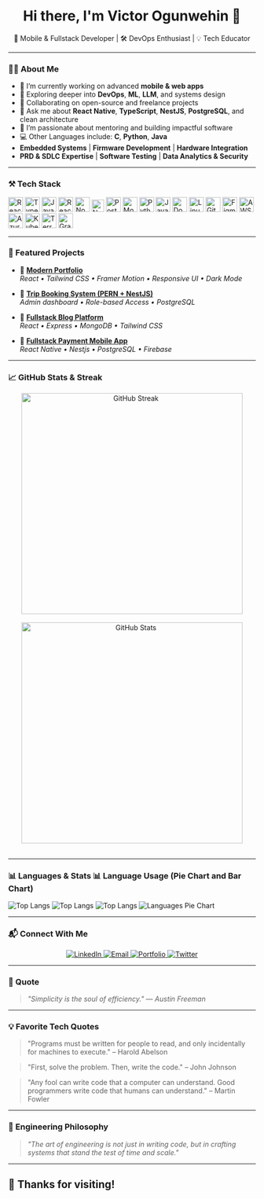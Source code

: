 <h1 align="center">Hi there, I'm Victor Ogunwehin 👋</h1>

<p align="center">
  🚀 Mobile & Fullstack Developer | 🛠 DevOps Enthusiast | 💡 Tech Educator  
</p>

---

### 🧑‍💻 About Me

- 🔭 I’m currently working on advanced **mobile & web apps**
- 🌱 Exploring deeper into **DevOps**, **ML**, **LLM**, and systems design
- 👯 Collaborating on open-source and freelance projects
- 💬 Ask me about **React Native**, **TypeScript**, **NestJS**, **PostgreSQL**, and clean architecture
- 🧠 I’m passionate about mentoring and building impactful software
- 💻 Other Languages include: **C**, **Python**, **Java**
- **Embedded Systems** | **Firmware Development** | **Hardware Integration**
- **PRD & SDLC Expertise** | **Software Testing** | **Data Analytics & Security**


---

### ⚒️ Tech Stack

<p align="left">
  <img src="https://cdn.jsdelivr.net/gh/devicons/devicon/icons/react/react-original.svg" height="30" title="React" />
  <img src="https://cdn.jsdelivr.net/gh/devicons/devicon/icons/typescript/typescript-original.svg" height="30" title="TypeScript" />
  <img src="https://cdn.jsdelivr.net/gh/devicons/devicon/icons/javascript/javascript-original.svg" height="30" title="JavaScript" />
  <img src="https://cdn.jsdelivr.net/gh/devicons/devicon/icons/react/react-original.svg" height="30" title="React Native" />
  <img src="https://cdn.jsdelivr.net/gh/devicons/devicon/icons/nodejs/nodejs-original.svg" height="30" title="Node.js" />
  <img src="https://img.shields.io/badge/NestJS-E0234E?style=flat&logo=nestjs&logoColor=white" height="25" title="NestJS" />
  <img src="https://cdn.jsdelivr.net/gh/devicons/devicon/icons/postgresql/postgresql-original.svg" height="30" title="PostgreSQL" />
  <img src="https://cdn.jsdelivr.net/gh/devicons/devicon/icons/mongodb/mongodb-original.svg" height="30" title="MongoDB" />
  <img src="https://cdn.jsdelivr.net/gh/devicons/devicon/icons/python/python-original.svg" height="30" title="Python" />
  <img src="https://cdn.jsdelivr.net/gh/devicons/devicon/icons/java/java-original.svg" height="30" title="Java" />
  <img src="https://cdn.jsdelivr.net/gh/devicons/devicon/icons/docker/docker-original.svg" height="30" title="Docker" />
  <img src="https://cdn.jsdelivr.net/gh/devicons/devicon/icons/linux/linux-original.svg" height="30" title="Linux" />
  <img src="https://cdn.jsdelivr.net/gh/devicons/devicon/icons/git/git-original.svg" height="30" title="Git" />
  <img src="https://cdn.jsdelivr.net/gh/devicons/devicon/icons/figma/figma-original.svg" height="30" title="Figma" />
  <img src="https://cdn.jsdelivr.net/gh/devicons/devicon/icons/amazonwebservices/amazonwebservices-original-wordmark.svg" height="30" title="AWS" />
  <img src="https://cdn.jsdelivr.net/gh/devicons/devicon/icons/azure/azure-original.svg" height="30" title="Azure" />
  <img src="https://cdn.jsdelivr.net/gh/devicons/devicon/icons/kubernetes/kubernetes-plain.svg" height="30" title="Kubernetes" />
  <img src="https://cdn.jsdelivr.net/gh/devicons/devicon/icons/terraform/terraform-original.svg" height="30" title="Terraform" />
  <img src="https://cdn.jsdelivr.net/gh/devicons/devicon/icons/grafana/grafana-original.svg" height="30" title="Grafana" />
</p>

---

### 🚀 Featured Projects

- 🔗 [**Modern Portfolio**](https://v0-modern-portfolio-design-vikistringz.vercel.app)  
  _React • Tailwind CSS • Framer Motion • Responsive UI • Dark Mode_

- 🔗 [**Trip Booking System (PERN + NestJS)**](https://github.com/ProgViki/tripviz)  
  _Admin dashboard • Role-based Access • PostgreSQL_

- 🔗 [**Fullstack Blog Platform**](https://github.com/ProgViki/fullstack-blog)  
  _React • Express • MongoDB • Tailwind CSS_

- 🔗 [**Fullstack Payment Mobile App**](https://github.com/ProgViki/zee-pay)  
  _React Native • Nestjs • PostgreSQL • Firebase_

---

### 📈 GitHub Stats & Streak

<p align="center">
  <!-- Streak Stats -->
  <img src="https://github-readme-streak-stats.herokuapp.com/?user=ProgViki&theme=vue-dark&hide_border=true" alt="GitHub Streak" width="450"/>
  <br/><br/>
  
  <!-- GitHub Stats -->
  <img src="https://github-readme-stats.vercel.app/api?username=ProgViki&theme=vue-dark&show_icons=true&hide_border=true&count_private=true" alt="GitHub Stats" width="450"/>
  <br/><br/>
  
 ---

  ### 📊 Languages & Stats     📊 Language Usage (Pie Chart and Bar Chart)

  ![Top Langs](https://github-readme-stats.vercel.app/api/top-langs/?username=ProgViki&layout=compact&langs_count=8&theme=radical)
  ![Top Langs](https://github-readme-stats.vercel.app/api/top-langs/?username=ProgViki&layout=compact&langs_count=8&theme=dracula)
  ![Top Langs](https://github-readme-stats.vercel.app/api/top-langs/?username=ProgViki&layout=compact&langs_count=8&theme=tokyonight)
  ![Languages Pie Chart](https://github-readme-stats.vercel.app/api/top-langs/?username=ProgViki&layout=donut&theme=radical)
</p>

---

### 📬 Connect With Me

<p align="center">
  <a href="https://www.linkedin.com/in/ogunwehin-victor" target="_blank">
    <img alt="LinkedIn" src="https://img.shields.io/badge/-LinkedIn-blue?style=for-the-badge&logo=linkedin&logoColor=white" />
  </a>
  <a href="mailto:victorogunwehin@gmail.com">
    <img alt="Email" src="https://img.shields.io/badge/-Email-c14438?style=for-the-badge&logo=gmail&logoColor=white" />
  </a>
  <a href="https://v0-modern-portfolio-design-vikistringz.vercel.app" target="_blank">
    <img alt="Portfolio" src="https://img.shields.io/badge/-Portfolio-black?style=for-the-badge&logo=github&logoColor=white" />
  </a>
  <a href="https://x.com/VictorOgunwehin" target="_blank">
    <img alt="Twitter" src="https://img.shields.io/badge/-Twitter-1DA1F2?style=for-the-badge&logo=twitter&logoColor=white" />
  </a>
</p>

---

### 💬 Quote

> _"Simplicity is the soul of efficiency." — Austin Freeman_

---

### 💡 Favorite Tech Quotes  

> "Programs must be written for people to read, and only incidentally for machines to execute." – Harold Abelson  

> "First, solve the problem. Then, write the code." – John Johnson  

> "Any fool can write code that a computer can understand. Good programmers write code that humans can understand." – Martin Fowler  

---

### 💬 Engineering Philosophy

> _"The art of engineering is not just in writing code, but in crafting systems that stand the test of time and scale."_

---

## 🙌 Thanks for visiting!

